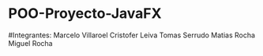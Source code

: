 # POO-Proyecto-JavaFX

#Integrantes:
Marcelo Villaroel
Cristofer Leiva
Tomas Serrudo
Matias Rocha
Miguel Rocha